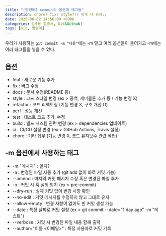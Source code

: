 ```yaml
---
title: "[명령어] commit의 옵션과 태그들"
description: chore? fix? style??? 이게 다 뭐지;;
date: 2025-06-02 14:56:00 +0900
categories: [사용 설명서, Git&Github]
tags: [Git, 명령어]
---
```


우리가 사용하는 `git commit -m "내용"`에는 -m 말고 여러 옵션들이 들어가고 -m에는 여러 태그들을 넣을 수 있다.

## 옵션
- feat : 새로운 기능 추가
- fix : 버그 수정
- docs : 문서 수정(README 등)
- style : 코드 스타일 변경 (ex > 공백, 세미콜론 추가 등 / 기능 변경 X)
- refactor : 코드 리팩토링 (기능 변경 X, 구조 개선 O)
- perf : 성능 개선
- test : 테스트 코드 추가, 수정
- build : 빌드 시스템 관련 변경 (ex > dependencies 업데이트)
- ci : CI/CD 설정 변경 (ex > GitHub Actions, Travis 설정)
- chore : 기타 잡무 (기능 변경 X, 코드 유지보수 관련 작업)

## -m 옵션에서 사용하는 태그
- -m "메시지" : 알지?
- -a : 변경된 파일 자동 추가 (git add 없이 바로 커밋 가능)
- --amend : 마지막 커밋 메시지 수정 혹은 변경된 파일 추가
- -n : 커밋 시 훅 실행 방지 (ex > pre-commit)
- --dry-run : 실제 커밋 없이 변경 사항 확인
- --no-edit : 커밋 메시지를 수정하지 않고 그대로 유지
- --allow-empty : 변경 사항이 없어도 빈 커밋 생성 가능
- --date : 특정 날짜로 커밋 설정 (ex > git commit --date="1 day ago" -m "테스트")
- --verbose : 커밋 시 변경된 파일 내용 함께 출력
- --author="이름 <이메일>" : 특정 사용자로 커밋 기록